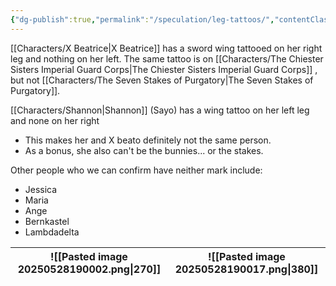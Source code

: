 ```yaml
---
{"dg-publish":true,"permalink":"/speculation/leg-tattoos/","contentClasses":"center-headings red-truth red-links blue-truth"}
---
```


[[Characters/X Beatrice\|X Beatrice]] has a sword wing tattooed on her right leg and nothing on her left.
The same tattoo is on [[Characters/The Chiester Sisters Imperial Guard Corps\|The Chiester Sisters Imperial Guard Corps]] , but not [[Characters/The Seven Stakes of Purgatory\|The Seven Stakes of Purgatory]].

[[Characters/Shannon\|Shannon]] (Sayo) has a wing tattoo on her left leg and none on her right
- This makes her and X beato definitely not the same person.
- As a bonus, she also can't be the bunnies... or the stakes.

Other people who we can confirm have neither mark include:
- Jessica
- Maria
- Ange
- Bernkastel
- Lambdadelta

| ![[Pasted image 20250528190002.png\|270]] | ![[Pasted image 20250528190017.png\|380]] |
| ----------------------------------------- | ----------------------------------------- |
